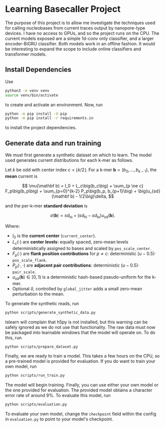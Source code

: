 # Learning Basecaller Project

The purpose of this project is to allow me investigate the techniques used for calling nucleobases from current traces output by nanopore-type devices. I have no access to GPUs, and so the project runs on the CPU. The current models exposed are a simple 1d-conv only classifier, and a larger encoder-BiGRU classifier. Both models work in an offline fashion. It would be interesting to expand the scope to include online classifiers and transformer models.

## Install Dependencies

Use

```bash
python3 -m venv venv
source venv/bin/activate
```

to create and activate an environment. Now, run

```bash
python -m pip install -U pip
python -m pip install -r requirements.in
```

to install the project dependencies.

## Generate data and run training

We must first generate a synthetic dataset on which to learn. The model used generates current distributions for each k-mer as follows.

Let $k$ be odd with center index $c=\lfloor k/2 \rfloor$.
For a k-mer $\mathbf{b}=(b_0,\dots,b_{k-1})$, the **mean** current is

$$
\mu(\mathbf b) = I_0 + L_c\big(b_c\big) + \sum_{p \ne c} F_p\big(b_p\big) + \sum_{p=0}^{k-2} P_p\big(b_p, b_{p+1}\big) + \big(u_{sd}(\mathbf b) - 1/2\big)\delta,
$$

and the per-k-mer **standard deviation** is

$$
\sigma(\mathbf b)
= sd_{\mathrm{lo}} + \big(sd_{\mathrm{hi}} - sd_{\mathrm{lo}}\big) u_{sd}(\mathbf b).
$$

Where:

- $I_0$ is the **current center** (``current_center``).
- $L_c(\cdot)$ are **center levels**: equally spaced, zero-mean levels deterministically assigned to bases and scaled by ``pos_scale_center``.
- $F_p(\cdot)$ are **flank position contributions** for $p \ne c$: deterministic $(u-0.5)\cdot$ ``pos_scale_flank``.
- $P_p(\cdot,\cdot)$ are **adjacent pair contributions**: deterministic $(u-0.5)\cdot$ ``pair_scale``.
- $u_{sd}(\mathbf b)\in[0,1)$ is a deterministic hash-based pseudo-uniform for the k-mer.
- Optional $\delta$, controlled by ``global_jitter`` adds a small zero-mean perturbation to the mean.

To generate the synthetic reads, run

```bash
python scripts/generate_synthetic_data.py
```

tslearn will complain that h5py is not installed, but this warning can be safely ignored as we do not use that functionality. The raw data must now be packaged into learnable windows that the model will operate on. To do this, run

```bash
python scripts/prepare_dataset.py
```

Finally, we are ready to train a model. This takes a few hours on the CPU, so a pre-trained model is provided for evaluation. If you do want to train your own model, run

```bash
python scripts/run_train.py
```

The model will begin training. Finally, you can use either your own model or the one provided for evaluation. The provided model obtains a character error rate of around 9\%. To evaluate this model, run

```bash
python scripts/evaluation.py
```

To evaluate your own model, change the ``checkpoint`` field within the config in ``evaluation.py`` to point to your model's checkpoint.
